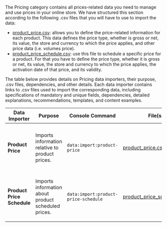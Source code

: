 The Pricing category contains all prices-related data you need to manage and use prices in your online store. We have structured this section according to the following .csv files that you will have to use to import the data:

* [product_price.csv](https://documentation.spryker.com/docs/file-details-product-pricecsv): allows you to define the price-related information for each product. This data defines the price type, whether is gross or net, its value, the store and currency to which the price applies, and other price data (i.e. volumes price).
* [product_price_schedule.csv](https://documentation.spryker.com/docs/file-details-product-price-schedulecsv): use this file to schedule a specific price for a product. For that you have to define the price type, whether it is gross or net, its value, the store and currency to which the price applies, the activation date of that price, and its validity.

The table below provides details on Pricing data importers, their purpose, .csv files, dependencies, and other details. Each data importer contains links to .csv files used to import the corresponding data, including specifications of mandatory and unique fields, dependencies, detailed explanations, recommendations, templates, and content examples.

| Data Importer | Purpose | Console Command| File(s) | Dependencies |
| --- | --- | --- | --- |--- |
| **Product Price**   | Imports information relative to product prices. |`data:import:product-price` | [product_price.csv](https://documentation.spryker.com/docs/file-details-product-pricecsv)|<ul><li>[product_abstract.csv](https://documentation.spryker.com/docs/file-details-product-abstractcsv)</li><li>[product_concrete.csv](https://documentation.spryker.com/docs/file-details-product-concretecsv)</li><li>**stores.php** configuration file of demo shop PHP project</li></ul>  |
| **Product Price Schedule**   | Imports information about product scheduled prices.  |`data:import:product-price-schedule` |[product_price_schedule.csv](https://documentation.spryker.com/docs/file-details-product-price-schedulecsv) | <ul><li>[product_abstract.csv](https://documentation.spryker.com/docs/file-details-product-abstractcsv)</li><li>[product_concrete.csv](https://documentation.spryker.com/docs/file-details-product-concretecsv)</li><li>**stores.php** configuration file of demo shop PHP project</li> |



